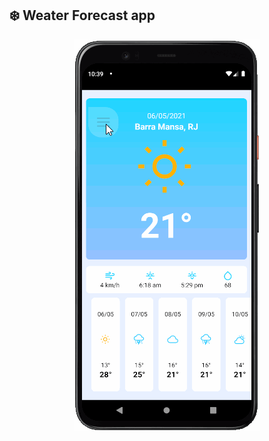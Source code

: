 ## :snowflake:	Weater Forecast app

<p align="center">
  <img alt="Weater Forecast app" src="https://github.com/damascenoeliseu/weather-forecast/blob/master/.github/weather-forecast.gif"/>
</p>
